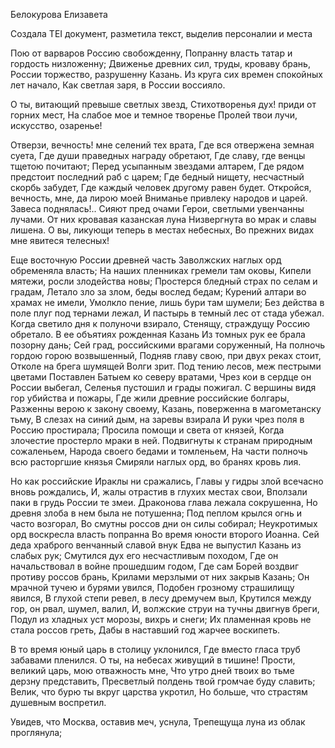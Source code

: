 <TEI> 

 <teiHeader> 

 <fileDesc> 

 <titleStmt> 

 <title>Задание 2</title> 

 </titleStmt> 

 <respStmt> 

 <persName>Белокурова Елизавета</persName> 

 <resp>Создала TEI документ, разметила текст, выделив персоналии и места</resp> 

 </respStmt> 

 </fileDesc> 

 </teiHeader> 

 <text>
Пою от варваров <placeName>Россию</placeName> свобожденну,
Попранну власть татар и гордость низложенну;
Движенье древних сил, труды, кроваву брань,
<placeName>России</placeName> торжество, разрушенну <placeName>Казань</placeName>.
Из круга сих времен спокойных лет начало,
Как светлая заря, в <placeName>России</placeName> воссияло.

О ты, витающий превыше светлых звезд,
Стихотворенья дух! приди от горних мест,
На слабое мое и темное творенье
Пролей твои лучи, искусство, озаренье!

Отверзи, вечность! мне селений тех врата,
Где вся отвержена земная суета,
Где души праведных награду обретают,
Где славу, где венцы тщетою почитают;
Перед усыпанным звездами алтарем,
Где рядом предстоит последний раб с царем;
Где бедный нищету, несчастный скорбь забудет,
Где каждый человек другому равен будет.
Откройся, вечность, мне, да лирою моей
Вниманье привлеку народов и царей.
Завеса поднялась!.. Сияют пред очами
Герои, светлыми увенчанны лучами.
От них кровавая <placeName>казанская</placeName> луна
Низвергнута во мрак и славы лишена.
О вы, ликующи теперь в местах небесных,
Во прежних видах мне явитеся телесных!

Еще <placeName>восточную России</placeName> древней часть
<placeName>Заволжских</placeName> наглых орд обременяла власть;
На наших пленниках гремели там оковы,
Кипели мятежи, росли злодейства новы;
Простерся бледный страх по селам и градам,
Летало зло за злом, беды вослед бедам;
Курений алтари во храмах не имели,
Умолкло пение, лишь бури там шумели;
Без действа в поле плуг под тернами лежал,
И пастырь в темный лес от стада убежал.
Когда светило дня к полуночи взирало,
Стенящу, страждущу <placeName>Россию</placeName> обретало.
В ее объятиях рожденная <placeName>Казань</placeName>
Из томных рук ее брала позорну дань;
Сей град, <placeName>российскими</placeName> врагами соруженный,
На полночь гордою горою возвышенный,
Подняв главу свою, при двух реках стоит,
Отколе на брега шумящей <placeName>Волги</placeName> зрит.
Под тению лесов, меж пестрыми цветами
Поставлен <persName>Батыем</persName> ко <placeName>северу</placeName> вратами,
Чрез кои в сердце он <placeName>России</placeName> выбегал,
Селенья пустошил и грады пожигал.
С вершины видя гор убийства и пожары,
Где жили древние <placeName>российские</placeName> болгары,
Разженны верою к закону своему,
<placeName>Казань</placeName>, поверженна в магометанску тьму,
В слезах на синий дым, на заревы взирала
И руки чрез поля в <placeName>Россию</placeName> простирала;
Просила помощи и света от князей,
Когда злочестие простерло мраки в ней.
Подвигнуты к странам природным сожаленьем,
Народа своего бедами и томленьем,
На части полночь всю расторгшие князья
Смиряли наглых орд, во бранях кровь лия.

Но как <placeName>российские</placeName> Ираклы ни сражались,
Главы у гидры злой всечасно вновь рождались,
И, жалы отрастив в глухих местах свои,
Вползали паки в грудь <placeName>России</placeName> те змеи.
<persName>Драконова</persName> глава лежала сокрушенна,
Но древня злоба в нем была не потушенна;
Под пеплом крылся огнь и часто возгорал,
Во смутны россов дни он силы собирал;
Неукротимых орд воскресла власть попранна
Во время юности второго <persName>Иоанна</persName>.
Сей деда храброго венчанный славой внук
Едва не выпустил <placeName>Казань</placeName> из слабых рук;
Смутился дух его несчастливым походом,
Где он начальствовал в войне прошедшим годом,
Где сам <persName>Борей</persName> воздвиг противу россов брань,
Крилами мерзлыми от них закрыв <placeName>Казань</placeName>;
Он мрачной тучею и бурями увился,
Подобен грозному страшилищу явился,
В глухой степи ревел, в лесу дремучем выл,
Крутился между гор, он рвал, шумел, валил,
И, <placeName>волжские</placeName> струи на тучны двигнув бреги,
Подул из хладных уст морозы, вихрь и снеги;
Их пламенная кровь не стала россов греть,
Дабы в наставший год жарчее воскипеть.

В то время юный царь в столицу уклонился,
Где вместо гласа труб забавами пленился.
О ты, на небесах живущий в тишине!
Прости, великий царь, мою отважность мне,
Что утро дней твоих во тьме дерзну представить,
Пресветлый полдень твой громчае буду славить;
Велик, что бурю ты вкруг царства укротил,
Но больше, что страстям душевным воспретил.

Увидев, что <placeName>Москва</placeName>, оставив меч, уснула,
Трепещуща луна из облак проглянула;
</text>
</TEI>
